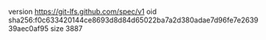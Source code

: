 version https://git-lfs.github.com/spec/v1
oid sha256:f0c633420144ce8693d8d84d65022ba7a2d380adae7d96fe7e263939aec0af95
size 3887
